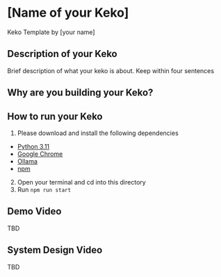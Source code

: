 # [Name of your Keko]

Keko Template by [your name]

## Description of your Keko

Brief description of what your keko is about. Keep within four sentences


## Why are you building your Keko?

## How to run your Keko

1. Please download and install the following dependencies
  * [Python 3.11](https://www.python.org/downloads/release/python-3117/) 
  * [Google Chrome](https://www.google.com/chrome/)
  * [Ollama](https://ollama.com/)
  * [npm](https://nodejs.org/en/download/prebuilt-binaries)
2. Open your terminal and cd into this directory
3. Run `npm run start`


## Demo Video
TBD

## System Design Video
TBD
